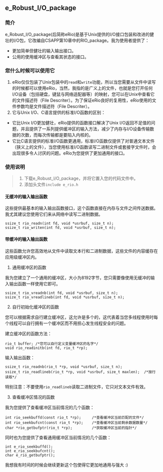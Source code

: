 ## e_Robust_I/O_package

### 简介
e_Robust_I/O_package(后简称eRio)是基于Unix提供的I/O接口包装和改进的健壮的I/O包，它改编自CSAPP第10章中的RIO_package。我为使用者提供了：
- 更加简单但健壮的输入输出接口。
- 公用的使用缓冲区与查看其状态的接口。



### 您什么时候可以使用它
1. eRio仅仅包装了Unix包装中的`read`和`write`功能，所以当您需要从文件中读写的时候都可以使用eRio，当然，我指的是广义上的文件，也就是您打开任何I/O设备（包括硬盘，键鼠与网络适配器等）的映射，您可以在Unix中查看它的文件描述符（File Descriter）。为了保证eRio良好的复用性，eRio使用的文件参数均是文件描述符（File Descriter）。
&nbsp;            
2. 它与Unix I/O、C语言提供的标准I/O函数的区别：
- 它比Unix I/O更加健壮，eRio提供的函数接口解决了Unix I/O返回不足值的问题，并且提供了一系列提供缓冲区的输入方法，减少了内存与I/O设备传输数据的次数，而每次传输都是要陷入内核的。
- 它比C语言提供的标准I/O函数更通用，标准I/O函数仅提供了对普通文本文件（狭义上的文件），当您使用标准I/O函数读写二进制文件或套接字文件时，会出现很多令人讨厌的问题。eRio为您提供了更加通用的接口。

### 使用说明

> 1. 下载e_Robust_I/O_package，并将它置入您的代码文件中。 
> 2. 添加头文件`include e_rio.h`



#### 无缓冲的输入输出函数
这些提供最基本的输入输出函数接口，这个函数直接在内存与文件之间传送数据。我尤其建议您使用它们来从网络中读写二进制数据。
```
ssize_t rio_readn(int fd, void *usrbuf, size_t n);
ssize_t rio_writen(int fd, void *usrbuf, size_t n);
```

#### 带缓冲的输入输出函数
这些函数允许您高效地从文件中读取文本行和二进制数据，这些文件的内容缓存在应用级缓冲区内。
1. 通用缓冲区的函数

我为您建立了一个通用的缓冲区，大小为8192字节，您只需要像使用无缓冲的输入输出函数一样使用它即可。
```
ssize_t	rio_vreadnb(int fd, void *usrbuf, size_t n);
ssize_t rio_vreadlineb(int fd, void *usrbuf, size_t n);
```
2. 自行初始化缓冲区的函数

您可以根据需求自行建立缓冲区，这允许是多个的，这代表着当您多线程使用时每个线程可以自行拥有一个缓冲区而不用担心发生线程安全的问题。


建立缓冲区的函数方法：
```
rio_t buffer; /*您可以自行定义变量缓冲区的名字*/
void rio_readinitb(int fd, rio_t *rp);
```
输入输出函数：
```
ssize_t	rio_readnb(rio_t *rp, void *usrbuf, size_t n);
ssize_t	rio_readlineb(rio_t *rp, void *usrbuf, size_t maxlen);  /*按行读取*/
```
特别注意：不要使用`rio_readlineb`读取二进制文件，它只对文本文件有效。

3. 查看缓冲区情况的函数

我为您提供了查看缓冲区当前情况的几个函数：
```
int rio_seekbuffd(const rio_t *rp);     /*查看缓冲区当前匹配的文件*/
int rio_seekbufcnt(const rio_t *rp);    /*查看缓冲区当前剩余数据数量*/
char *rio_getbufptr(rio_t *rp);         /*获取缓冲区当前的指针*/
```
同时也为您提供了查看通用缓冲区当前情况的几个函数：
```
int e_rio_seekbuffd();
int e_rio_seekbufcnt();
char e_rio_getbufptr();
```
我想我有时间的时候会继续更新这个包使得它更加地通用与强大 :)
